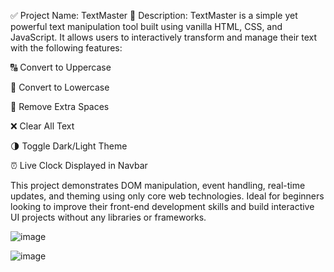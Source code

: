✅ Project Name: TextMaster
📄 Description:
TextMaster is a simple yet powerful text manipulation tool built using vanilla HTML, CSS, and JavaScript. It allows users to interactively transform and manage their text with the following features:

🔠 Convert to Uppercase

🔡 Convert to Lowercase

🧹 Remove Extra Spaces

❌ Clear All Text

🌗 Toggle Dark/Light Theme

⏰ Live Clock Displayed in Navbar

This project demonstrates DOM manipulation, event handling, real-time updates, and theming using only core web technologies. Ideal for beginners looking to improve their front-end development skills and build interactive UI projects without any libraries or frameworks.

![image](https://github.com/user-attachments/assets/b5372df0-a737-4671-ba69-26329442186f)

![image](https://github.com/user-attachments/assets/6830f514-4fb8-4fa2-877a-50af2f7b2c33)

